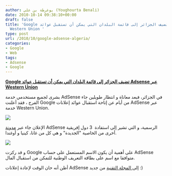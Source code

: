 ```yaml
---
author: يوغرطة بن علي (Youghourta Benali)
date: 2010-10-14 09:38:10+00:00
draft: false
title: 'Google تضيف الجزائر إلى قائمة البلدان التي يمكن أن تستقبل عوائد Adsense عبر
  Western Union '
type: post
url: /2010/10/google-adsense-algeria/
categories:
- Google
- Web
tags:
- Adsense
- Google
---
```


**[Google تضيف الجزائر إلى قائمة البلدان التي يمكن أن تستقبل عوائد Adsense عبر Western Union](http://www.it-scoop.com/2010/10/google-adsense-algeria/)**




بشرى لجميع مستخدمي خدمة AdSense في الجزائر، فبعد معاناة و انتظار طويلين جاء الفرج ، فقد أعلنت Google من أيام عن إتاحة استقبال عوائد إعلانات AdSense عبر خدمة Western Union.







[![](http://www.it-scoop.com/wp-content/uploads/2010/10/google-adsense-logo.gif)
](http://www.it-scoop.com/wp-content/uploads/2010/10/google-adsense-logo.gif)


الإعلان جاء عبر [مدونة](http://adsense.blogspot.com/2010/10/western-union-now-launched-in-four.html) AdSense الرسمية، و التي تشير إلى استفادة  3 دول إفريقية أخرى من الخاصية "الجديدة" و هي كل من غانا، كينيا و أوغندا.


[![](http://www.it-scoop.com/wp-content/uploads/2010/10/WU-Adsense.png)
](http://www.it-scoop.com/2010/10/google-adsense-algeria/)


و قد ركزت Google على أهمية أن يكون الاسم المستعمل على حساب AdSense متوافقا مع اسم على بطاقة التعريف الوطنية للتمكن من استقبال المال.

أظن أنه حان الوقت لإعادة إعلانات AdSense إلى[ المجلة التقنية](http://www.it-scoop.com) من جديد :)

